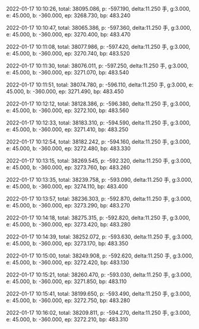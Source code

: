 2022-01-17 10:10:26, total: 38095.086, p: -597.190, delta:11.250 手, g:3.000, e: 45.000, b: -360.000, ep: 3268.730, bp: 483.240

2022-01-17 10:10:47, total: 38065.386, p: -597.360, delta:11.250 手, g:3.000, e: 45.000, b: -360.000, ep: 3270.400, bp: 483.470

2022-01-17 10:11:08, total: 38077.986, p: -597.420, delta:11.250 手, g:3.000, e: 45.000, b: -360.000, ep: 3270.740, bp: 483.520

2022-01-17 10:11:30, total: 38076.011, p: -597.250, delta:11.250 手, g:3.000, e: 45.000, b: -360.000, ep: 3271.070, bp: 483.540

2022-01-17 10:11:51, total: 38074.780, p: -596.110, delta:11.250 手, g:3.000, e: 45.000, b: -360.000, ep: 3271.490, bp: 483.450

2022-01-17 10:12:12, total: 38128.386, p: -596.380, delta:11.250 手, g:3.000, e: 45.000, b: -360.000, ep: 3272.100, bp: 483.560

2022-01-17 10:12:33, total: 38183.310, p: -594.590, delta:11.250 手, g:3.000, e: 45.000, b: -360.000, ep: 3271.410, bp: 483.250

2022-01-17 10:12:54, total: 38182.242, p: -594.160, delta:11.250 手, g:3.000, e: 45.000, b: -360.000, ep: 3272.480, bp: 483.330

2022-01-17 10:13:15, total: 38269.545, p: -592.320, delta:11.250 手, g:3.000, e: 45.000, b: -360.000, ep: 3273.760, bp: 483.260

2022-01-17 10:13:35, total: 38239.758, p: -593.090, delta:11.250 手, g:3.000, e: 45.000, b: -360.000, ep: 3274.110, bp: 483.400

2022-01-17 10:13:57, total: 38236.303, p: -592.870, delta:11.250 手, g:3.000, e: 45.000, b: -360.000, ep: 3273.290, bp: 483.270

2022-01-17 10:14:18, total: 38275.315, p: -592.820, delta:11.250 手, g:3.000, e: 45.000, b: -360.000, ep: 3273.420, bp: 483.280

2022-01-17 10:14:39, total: 38252.072, p: -593.630, delta:11.250 手, g:3.000, e: 45.000, b: -360.000, ep: 3273.170, bp: 483.350

2022-01-17 10:15:00, total: 38249.908, p: -592.620, delta:11.250 手, g:3.000, e: 45.000, b: -360.000, ep: 3272.420, bp: 483.130

2022-01-17 10:15:21, total: 38260.470, p: -593.030, delta:11.250 手, g:3.000, e: 45.000, b: -360.000, ep: 3271.850, bp: 483.110

2022-01-17 10:15:41, total: 38199.650, p: -593.490, delta:11.250 手, g:3.000, e: 45.000, b: -360.000, ep: 3272.750, bp: 483.280

2022-01-17 10:16:02, total: 38209.811, p: -594.270, delta:11.250 手, g:3.000, e: 45.000, b: -360.000, ep: 3272.210, bp: 483.310